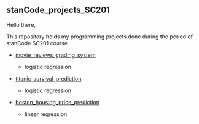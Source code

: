 ## stanCode_projects_SC201

Hello there,

This repository holds my programming projects done during the period of stanCode SC201 course.


* [movie_reviews_grading_system](https://github.com/nano19595/stanCode_projects_SC201/tree/main/movie_reviews_grading_system)
  * logistic regression
  

* [titanic_survival_prediction](https://github.com/nano19595/stanCode_projects_SC201/tree/main/titanic_survival_prediction)
  * logistic regression


* [boston_housing_price_prediction](https://github.com/nano19595/stanCode_projects_SC201/tree/main/boston_housing_price_prediction)
  * linear regression
  
